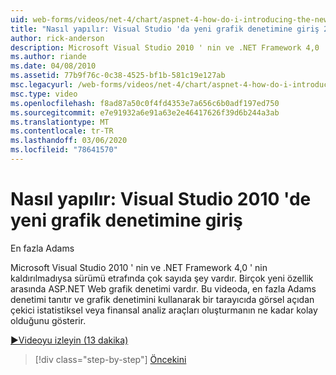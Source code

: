 ```yaml
---
uid: web-forms/videos/net-4/chart/aspnet-4-how-do-i-introducing-the-new-chart-control-in-visual-studio-2010
title: "Nasıl yapılır: Visual Studio 'da yeni grafik denetimine giriş 2010 | Microsoft Docs"
author: rick-anderson
description: Microsoft Visual Studio 2010 ' nin ve .NET Framework 4,0 ' nin kaldırılmadıysa sürümü etrafında çok sayıda şey vardır. Birçok yeni özellik arasında ASP.NET...
ms.author: riande
ms.date: 04/08/2010
ms.assetid: 77b9f76c-0c38-4525-bf1b-581c19e127ab
msc.legacyurl: /web-forms/videos/net-4/chart/aspnet-4-how-do-i-introducing-the-new-chart-control-in-visual-studio-2010
msc.type: video
ms.openlocfilehash: f8ad87a50c0f4fd4353e7a656c6b0adf197ed750
ms.sourcegitcommit: e7e91932a6e91a63e2e46417626f39d6b244a3ab
ms.translationtype: MT
ms.contentlocale: tr-TR
ms.lasthandoff: 03/06/2020
ms.locfileid: "78641570"
---
```

# <a name="how-do-i-introducing-the-new-chart-control-in-visual-studio-2010"></a>Nasıl yapılır: Visual Studio 2010 'de yeni grafik denetimine giriş

En fazla Adams

Microsoft Visual Studio 2010 ' nin ve .NET Framework 4,0 ' nin kaldırılmadıysa sürümü etrafında çok sayıda şey vardır. Birçok yeni özellik arasında ASP.NET Web grafik denetimi vardır. Bu videoda, en fazla Adams denetimi tanıtır ve grafik denetimini kullanarak bir tarayıcıda görsel açıdan çekici istatistiksel veya finansal analiz araçları oluşturmanın ne kadar kolay olduğunu gösterir.

[&#9654;Videoyu izleyin (13 dakika)](https://channel9.msdn.com/Blogs/ASP-NET-Site-Videos/aspnet-4-how-do-i-introducing-the-new-chart-control-in-visual-studio-2010)

> [!div class="step-by-step"]
> [Öncekini](aspnet-4-quick-hit-chart-control.md)
